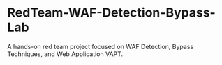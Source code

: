 # RedTeam-WAF-Detection-Bypass-Lab
A hands-on red team project focused on WAF Detection, Bypass Techniques, and Web Application VAPT.
